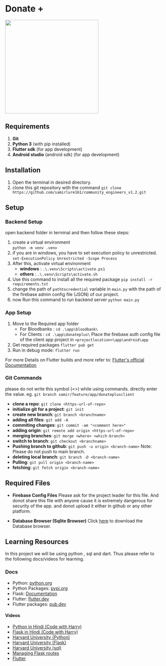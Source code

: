 # Donate +

<img src="./app/donateplus/assets/logo.png" width="300px"/>

## Requirements

1. **Git**
2. **Python 3** (with pip installed)
3. **Flutter sdk** (for app development)
4. **Android studio** (android sdk) (for app development)

## Installation

1. Open the terminal in desired directory.
2. clone this git repository with the command
    ```git clone https://github.com/samirlure161/community_engineers_v1.2.git```

## Setup

### Backend Setup

open backend folder in terminal and then follow these steps:

1. create a virtual environment  
    ```python -m venv .venv```
2. if you are in windows, you have to set execution policy to unrestricted.
   ```set-ExecutionPolicy Unrestricted -Scope Process```
3. After this, activate virtual environment
   + **windows** :
        ```.\.venv\Scripts\activate.ps1```
   + **others** :
        ```.\.venv\Scripts\activate.sh```
4. Use this command to install all the required package
    ```pip install -r requirements.txt```
5. change the path of `pathtocredential` variable in `main.py` with the path of the firebase admin config file (JSON) of our project.
6. now Run this command to run backend server
   ```python main.py```

### App Setup

1. Move to the Required app folder
   + For Bloodbanks :
    ```cd .\app\bloodbank\```
   + For Clients :
    ```cd .\app\donateplus\```
    Place the firebase auth config file of the client app project in `<projectlocation>\app\android\app`
2. Get required packages
   ```flutter pub get```
3. Run in debug mode:
   ```flutter run```

For more Details on Flutter builds and more refer to:
[Flutter's official Documentation](https://flutter.dev)

### Git Commands

please do not write this symbol (<>) while using commands. directly enter the value.
eg. `git branch samir/feature/app/donateplusclient`

+ **clone a repo**:
   `git clone <https-url-of-repo>`
+ **initialize git for a project**:
  `git init`
+ **create new branch**:
  `git branch <branchname>`
+ **adding all files**:
  `git add -A`
+ **commiting changes**:
  `git commit -am "<comment here>"`
+ **adding origin**:
  `git remote add origin <https-url-of-repo>`
+ **merging branches**:
  `git merge <where> <which-branch>`
+ **switch to branch**:
  `git checkout <branchname>`
+ **Pushing branch to github**:
  `git push -u origin <branch-name>`
  Note: Please do not push to main branch.
+ **deleting local branch**:
  `git branch -D <branch-name>`
+ **Pulling**:
  `git pull origin <branch-name>`
+ **fetching**:
  `git fetch origin <branch-name>`

## Required Files

+ **Firebase Config Files**
    Please ask for the project leader for this file. And donot share this file with anyone cause it is extremely dangerous for security of the app. and donot upload it either in github or any other platform.

+ **Database Browser (Sqlite Browser)**
    Click [here](https://sqlitebrowser.org/) to download the Database browser.

## Learning Resources

In this project we will be using python , sql and dart. Thus please refer to the following docs/videos for learning.

### Docs

+ Python: [python.org](https://python.org)
+ Python Packages: [pypi.org](https://pypi.org/)
+ Flask: [Documentation](https://flask.palletsprojects.com/en/2.0.x/)
+ Flutter: [flutter.dev](https://flutter.dev)
+ Flutter packages: [pub.dev](https://pub.dev)

#### Videos

+ [Python in Hindi (Code with Harry)](https://www.youtube.com/watch?v=gfDE2a7MKjA)
+ [Flask in Hindi (Code with Harry)](https://www.youtube.com/watch?v=oA8brF3w5XQ)
+ [Harvard University (Python)](https://www.youtube.com/watch?v=ky-24RvI57s)
+ [Harvard University (Flask)](https://www.youtube.com/watch?v=CUIK3tKNH5E)
+ [Harvard University (sql)](https://www.youtube.com/watch?v=D-1kNFO568c)
+ [Managing Flask routes](https://www.youtube.com/watch?v=WteIH6J9v64)
+ [Flutter](https://www.youtube.com/watch?v=j-LOab_PzzU)
